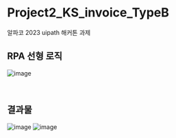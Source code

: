 # Project2_KS_invoice_TypeB
 알파코 2023 uipath 해커톤 과제

<h2> RPA 선형 로직 </h2>

 ![image](https://github.com/dilicat0813/Project2_KS_invoice_TypeB/assets/54574160/a72037d6-a528-4328-b155-16a5641de996)

<br/>

<h2> 결과물 </h2>

![image](https://github.com/dilicat0813/Project2_KS_invoice_TypeB/assets/54574160/20fd40b6-065b-40ef-837e-35bb5818cd17)
![image](https://github.com/dilicat0813/Project2_KS_invoice_TypeB/assets/54574160/b1650235-19d0-4522-9eff-f2a443b38bce)
